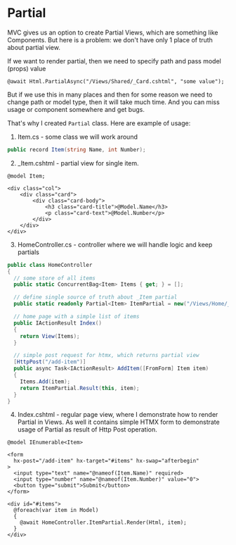 # Partial

MVC gives us an option to create Partial Views, which are something like Components.
But here is a problem: we don't have only 1 place of truth about partial view.

If we want to render partial, then we need to specify path and pass model (props) value

```cshtml
@await Html.PartialAsync("/Views/Shared/_Card.cshtml", "some value");
```

But if we use this in many places and then for some reason we need to change path or model type,
then it will take much time. And you can miss usage or component somewhere and get bugs.

That's why I created `Partial` class. Here are example of usage:

1. Item.cs - some class we will work around

```cs
public record Item(string Name, int Number);
```

2. \_Item.cshtml - partial view for single item.

```cshtml
@model Item;

<div class="col">
    <div class="card">
        <div class="card-body">
            <h3 class="card-title">@Model.Name</h3>
            <p class="card-text">@Model.Number</p>
        </div>
    </div>
</div>
```

3. HomeController.cs - controller where we will handle logic and keep partials

```cs
public class HomeController
{
  // some store of all items
  public static ConcurrentBag<Item> Items { get; } = [];

  // define single source of truth about _Item partial
  public static readonly Partial<Item> ItemPartial = new("/Views/Home/_Item.cshtml");

  // home page with a simple list of items
  public IActionResult Index()
  {
    return View(Items);
  }

  // simple post request for htmx, which returns partial view
  [HttpPost("/add-item")]
  public async Task<IActionResult> AddItem([FromForm] Item item)
  {
    Items.Add(item);
    return ItemPartial.Result(this, item);
  }
}
```

4. Index.cshtml - regular page view, where I demonstrate how to render Partial in Views. As well it contains simple HTMX form to demonstrate usage of Partial as result of Http Post operation.

```cshtml
@model IEnumerable<Item>

<form
  hx-post="/add-item" hx-target="#items" hx-swap="afterbegin"
>
  <input type="text" name="@nameof(Item.Name)" required>
  <input type="number" name="@nameof(Item.Number)" value="0">
  <button type="submit">Submit</button>
</form>

<div id="#items">
  @foreach(var item in Model)
  {
    @await HomeController.ItemPartial.Render(Html, item);
  }
</div>
```
